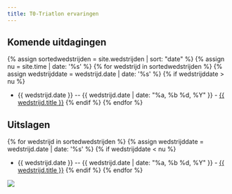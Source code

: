 ```yaml
---
title: T0-Triatlon ervaringen
---
```

## Komende uitdagingen
{% assign sortedwedstrijden = site.wedstrijden | sort: "date" %}
{% assign nu = site.time | date: '%s' %}
{% for wedstrijd in sortedwedstrijden %}
{% assign wedstrijddate = wedstrijd.date | date: '%s' %}
{% if wedstrijddate > nu %}
* {{ wedstrijd.date }} -- {{ wedstrijd.date | date: "%a, %b %d, %Y" }} - <a href="{{ wedstrijd.url }}">{{ wedstrijd.title }}</a>
{% endif %}
{% endfor %}

## Uitslagen
{% for wedstrijd in sortedwedstrijden %}
{% assign wedstrijddate = wedstrijd.date | date: '%s' %}
{% if wedstrijddate < nu %}
* {{ wedstrijd.date }} -- {{ wedstrijd.date | date: "%a, %b %d, %Y" }} - <a href="{{ wedstrijd.url }}">{{ wedstrijd.title }}</a>
{% endif %}
{% endfor %}

<img sizes="80vw" src="https://lh3.googleusercontent.com/ZB1eSowcybNuoALeIRWiXMOpIpIYi4ZNbkeMSVN05-nNaNTCHqnqdspd3avVvs0y9ZUB2asWHDTBIt4OzDakUkbgO1AsU82n10_-lsbRfBd3P53U8StXavdLYO-36xIeGs6vjMI9xYM5GSlgNcz_NOwr2qZOWPxGTjz_ayms1OPW7J0JgqLW6Quv08TLo0KlWc9qG8o3kEmIjqxU7-wTkOAa8QqNWUeFx2X6yBx6GhSfaI-wo1j9pkyU9T9hxqLPugMwHNllf1eLC_LU7857QFJW1L_VkQIAo-wQ4j-0TCFE0jfuqDMMUIyBVnyjlQifRb3nqP9EkYFLWaH_5E-xafQLKOvaxLtadH8HAOwQlZZVkgFOGWB-8xp5nsM5LGOqRLKibPQzhZb5zFAHl_xqHA2ZBHoz3-TJcbYleiF13PYCF2wjYLRIe9adi0RkKeC3J1qeWOdkDokTRTo7MXS4YoIqcMs-rffWwQEEgoiQPLlumTgyHb6YQHIM6KeWIUHjgxujx_N5IGEqQZxHIjbo9OitRRXSIEHWiLzPgVwqM_vmixUaWoLk9pcSavkHQ5bU6hl8AeTRx42JDLuNCDh1mHvH986NEXbv">
